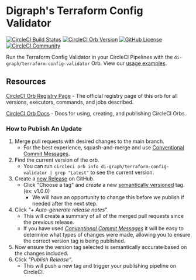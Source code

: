 # Digraph's Terraform Config Validator


[![CircleCI Build Status](https://circleci.com/gh/di-graph/terraform-config-validator-orb.svg?style=shield "CircleCI Build Status")](https://circleci.com/gh/di-graph/terraform-config-validator-orb) [![CircleCI Orb Version](https://badges.circleci.com/orbs/di-graph/terraform-config-validator.svg)](https://circleci.com/orbs/registry/orb/di-graph/terraform-config-validator) [![GitHub License](https://img.shields.io/badge/license-MIT-lightgrey.svg)](https://raw.githubusercontent.com/di-graph/terraform-config-validator-orb/master/LICENSE) [![CircleCI Community](https://img.shields.io/badge/community-CircleCI%20Discuss-343434.svg)](https://discuss.circleci.com/c/ecosystem/orbs)

Run the Terraform Config Validator in your CircleCI Pipelines with the `di-graph/terraform-config-validator` Orb. View our [usage examples](https://circleci.com/developer/orbs/orb/di-graph/terraform-config-validator#usage-examples).
## Resources

[CircleCI Orb Registry Page](https://circleci.com/orbs/registry/orb/di-graph/terraform-config-validator) - The official registry page of this orb for all versions, executors, commands, and jobs described.

[CircleCI Orb Docs](https://circleci.com/docs/2.0/orb-intro/#section=configuration) - Docs for using, creating, and publishing CircleCI Orbs.

### How to Publish An Update
1. Merge pull requests with desired changes to the main branch.
    - For the best experience, squash-and-merge and use [Conventional Commit Messages](https://conventionalcommits.org/).
2. Find the current version of the orb.
    - You can run `circleci orb info di-graph/terraform-config-validator | grep "Latest"` to see the current version.
3. Create a [new Release](https://github.com/di-graph/terraform-config-validator-orb/releases/new) on GitHub.
    - Click "Choose a tag" and _create_ a new [semantically versioned](http://semver.org/) tag. (ex: v1.0.0)
      - We will have an opportunity to change this before we publish if needed after the next step.
4.  Click _"+ Auto-generate release notes"_.
    - This will create a summary of all of the merged pull requests since the previous release.
    - If you have used _[Conventional Commit Messages](https://conventionalcommits.org/)_ it will be easy to determine what types of changes were made, allowing you to ensure the correct version tag is being published.
5. Now ensure the version tag selected is semantically accurate based on the changes included.
6. Click _"Publish Release"_.
    - This will push a new tag and trigger your publishing pipeline on CircleCI.
